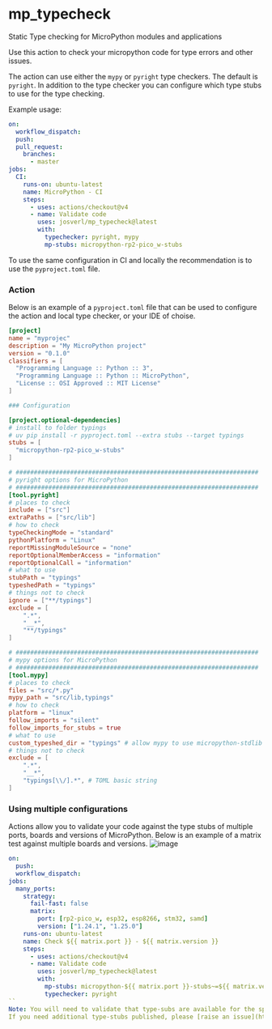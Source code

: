 # mp_typecheck
Static Type checking for MicroPython modules and applications 

Use this action to check your micropython code for type errors and other issues.

The action can use either the `mypy` or `pyright` type checkers. The default is `pyright`.
In addition to the type checker you can configure which type stubs to use for the type checking.

Example usage:
```yaml
on:
  workflow_dispatch:
  push:
  pull_request:
    branches:
      - master
jobs:
  CI:
    runs-on: ubuntu-latest
    name: MicroPython - CI
    steps:
      - uses: actions/checkout@v4
      - name: Validate code
        uses: josverl/mp_typecheck@latest
        with:
          typechecker: pyright, mypy
          mp-stubs: micropython-rp2-pico_w-stubs

```

To use the same configuration in CI and locally the recommendation is to use the `pyproject.toml` file. 

### Action
Below is an example of a `pyproject.toml` file that can be used to configure the action and local type checker, or your IDE of choise.
```toml
[project]
name = "myprojec"
description = "My MicroPython project"
version = "0.1.0"
classifiers = [
  "Programming Language :: Python :: 3",
  "Programming Language :: Python :: MicroPython",
  "License :: OSI Approved :: MIT License"
]

### Configuration 

[project.optional-dependencies]
# install to folder typings
# uv pip install -r pyproject.toml --extra stubs --target typings 
stubs = [
  "micropython-rp2-pico_w-stubs"
]

# ###################################################################
# pyright options for MicroPython
# ###################################################################
[tool.pyright]
# places to check
include = ["src"]
extraPaths = ["src/lib"]
# how to check
typeCheckingMode = "standard"
pythonPlatform = "Linux"
reportMissingModuleSource = "none"
reportOptionalMemberAccess = "information"
reportOptionalCall = "information"
# what to use 
stubPath = "typings"
typeshedPath = "typings"
# things not to check
ignore = ["**/typings"]
exclude = [
    ".*", 
    "__*", 
    "**/typings"
]

# ###################################################################
# mypy options for MicroPython
# ###################################################################
[tool.mypy]
# places to check
files = "src/*.py"
mypy_path = "src/lib,typings"
# how to check
platform = "linux"
follow_imports = "silent"
follow_imports_for_stubs = true
# what to use
custom_typeshed_dir = "typings" # allow mypy to use micropython-stdlib
# things not to check
exclude = [
    ".*",  
    "__*",  
    "typings[\\/].*", # TOML basic string 
]
```

### Using multiple configurations

Actions allow you to validate your code against the type stubs of multiple ports, boards and versions of MicroPython.
Below is an example of a matrix test against multiple boards and versions.
![image](https://github.com/user-attachments/assets/bb2f0c72-c573-454a-8835-58ef9df72855)

```YAML
on:
  push:
  workflow_dispatch:
jobs:
  many_ports:
    strategy:
      fail-fast: false
      matrix:
        port: [rp2-pico_w, esp32, esp8266, stm32, samd]
        version: ["1.24.1", "1.25.0"]
    runs-on: ubuntu-latest
    name: Check ${{ matrix.port }} - ${{ matrix.version }}
    steps:
      - uses: actions/checkout@v4
      - name: Validate code
        uses: josverl/mp_typecheck@latest
        with:
          mp-stubs: micropython-${{ matrix.port }}-stubs~=${{ matrix.version }}
          typechecker: pyright
``
Note: You will need to validate that type-subs are available for the specified boards and versions. If not the action will fail.
If you need additional type-stubs published, please [raise an issue](https://github.com/Josverl/micropython-stubs/issues) with the details of the board.



